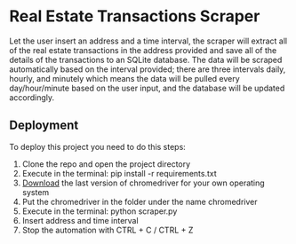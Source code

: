 # Real Estate Transactions Scraper

Let the user insert an address and a time interval, the scraper will extract all of the real estate transactions in the address provided and save all of the details of the transactions to an SQLite database. The data will be scraped automatically based on the interval provided; there are three intervals daily, hourly, and minutely which means the data will be pulled every day/hour/minute based on the user input, and the database will be updated accordingly.


## Deployment

To deploy this project you need to do this steps:

   1. Clone the repo and open the project directory
   2. Execute in the terminal: pip install -r requirements.txt
   3. [Download](https://sites.google.com/chromium.org/driver/donloads) the last version of chromedriver for your own operating system
   4. Put the chromedriver in the folder under the name chromedriver 
   5. Execute in the terminal: python scraper.py
   6. Insert address and time interval
   7. Stop the automation with CTRL + C / CTRL + Z
